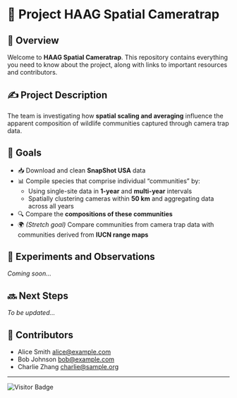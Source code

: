 # 🐾 Project HAAG Spatial Cameratrap

## 📌 Overview
Welcome to **HAAG Spatial Cameratrap**. This repository contains everything you need to know about the project, along with links to important resources and contributors.

## ✍️ Project Description
The team is investigating how **spatial scaling and averaging** influence the apparent composition of wildlife communities captured through camera trap data.

## 🎯 Goals

- 📥 Download and clean **SnapShot USA** data
- 📊 Compile species that comprise individual “communities” by:
  - Using single-site data in **1-year** and **multi-year** intervals
  - Spatially clustering cameras within **50 km** and aggregating data across all years
- 🔍 Compare the **compositions of these communities**
- 🌍 *(Stretch goal)* Compare communities from camera trap data with communities derived from **IUCN range maps**

## 🧪 Experiments and Observations
*Coming soon...*

## 🔜 Next Steps
*To be updated...*

## 👥 Contributors

- Alice Smith <alice@example.com>
- Bob Johnson <bob@example.com>
- Charlie Zhang <charlie@sample.org>

---

![Visitor Badge](https://visitor-badge.glitch.me/badge?page_id=sagniksinha.HAAG-Spatial-Cameratrap)
